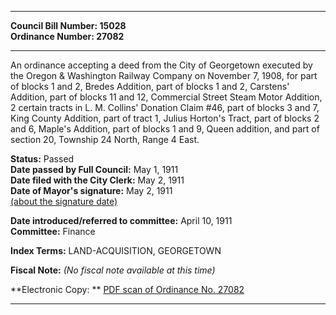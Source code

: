 * * * * *  
  
**Council Bill Number: [](#h0)[](#h2)15028**   
**Ordinance Number: 27082**  
  
* * * * *  
  
An ordinance accepting a deed from the City of Georgetown executed by the Oregon & Washington Railway Company on November 7, 1908, for part of blocks 1 and 2, Bredes Addition, part of blocks 1 and 2, Carstens' Addition, part of blocks 11 and 12, Commercial Street Steam Motor Addition, 2 certain tracts in L. M. Collins' Donation Claim \#46, part of blocks 3 and 7, King County Addition, part of tract 1, Julius Horton's Tract, part of blocks 2 and 6, Maple's Addition, part of blocks 1 and 9, Queen addition, and part of section 20, Township 24 North, Range 4 East.  
  
**Status:** Passed   
**Date passed by Full Council:** May 1, 1911   
**Date filed with the City Clerk:** May 2, 1911   
**Date of Mayor's signature:** May 2, 1911   
[(about the signature date)](/~public/approvaldate.htm)   
  
  
**Date introduced/referred to committee:** April 10, 1911   
**Committee:** Finance   
  
**Index Terms:** LAND-ACQUISITION, GEORGETOWN  
  
**Fiscal Note:** *(No fiscal note available at this time)*  
  
**Electronic Copy: ** [PDF scan of Ordinance No. 27082](/~archives/Ordinances/Ord_27082.pdf)  
  
* * * * *  
